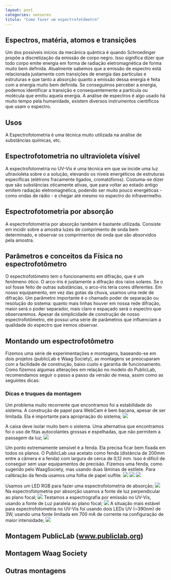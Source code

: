 ```yaml
---
layout: post
categories: sensores
titulo: "Como fazer um espectrofotômetro"
---
```


## Espectros, matéria, atomos e transições
Um dos possíveis inícios da mecânica quântica é quando Schroedinger propõe a discretização da emissão de corpo negro. Isso significa dizer que todo corpo emite energia em forma de radiação eletromagnética de forma muito bem definida. 
Atualmente sabemos que a emissão de espectro está relacionada justamente com transições de energia das partículas e estruturas e que tanto a absorção quanto a emissão dessa energia é feita com a energia muito bem definida. Se conseguimos perceber a energia, podemos identificar a transição e consequentemente a partícula ou molécula que emitiu aquela energia.
A análise de espectros é algo usado há muito tempo pela humanidade, existem diversos instrumentos científicos que usam o espectro.

## Usos
A Espectrofotometria é uma técnica muito utilizada na análise de substâncias químicas, etc.

## Espectrofotometria no ultravioleta vísivel 
A espectrofotometria no UV-Vis é uma técnica em que se incide uma luz ultravioleta sobre o a solução, elevando os níveis energéticos de estruturas específicas (elétrons fracamente ligados, cromatóforos). Costuma-se dizer que são substâncias oticamente ativas, que para voltar ao estado antigo emitem radiação eletromagnética, podendo ser muito pouco energéticas - como ondas de rádio - e chegar até mesmo no espectro do infravermelho.

## Espectrofotometria por absorção
A espectrofotometria por absorção também é bastante utilizada. Consiste em incidir sobre a amostra luzes de comprimento de onda bem determinado, e observar os comprimentos de onda que são absorvidos pela amostra.

## Parâmetros e conceitos da Física no espectrofotômetro
O espectrofotômetro tem o funcionamento em difração, que é um fenômeno ótico. O arco-íris é justamente a difração dos raios solares. Se o sol fosse feito de outras substâncias, o arco-íris teria cores diferentes. 
Em nosso equipamento, em vez das gotas da chuva, usamos uma rede de difração.
Um parâmetro importante é o chamado poder de separação ou resolução do sistema: quanto mais linhas houver em nossa rede difração, maior será o poder separador, mais claro e espaçado será o espectro que observaremos.
Apesar da simplicidade de construção de nosso espectrofotômetro, ele possui uma série de parâmetros que influenciam a qualidade do espectro que iremos observar.

## Montando um espectrofotômetro
Fizemos uma série de experimentações e montagens, baseando-se em dois projetos (publicLab e Waag Society), as montagens se preocuparam com a facilidade de construção, baixo custo e garantia de funcionamento. 
Como fizemos algumas alterações em relação no modelo do PublicLab, recomendamos seguir o passo a passo da versão de mesa, assim como as seguintes dicas:

### Dicas e truques da montagem
Um problema muito recorrente que encontramos foi a estabilidade do sistema. A construção de papel para WebCam é bem bacana, apesar de ser limitada. Ela é importante para apropriação do sistema;
![](//c2.staticflickr.com/6/5577/22850592538_a0d255f97e_b.jpg)  

A caixa deve isolar muito bem o sistema. Uma alternativa que encontramos foi o uso de fitas autocolantes grossas e espelhadas, que não permitem a passagem da luz;
![](//c2.staticflickr.com/6/5674/31029354695_455e4e0b5b_b.jpg)

Um ponto extremamente sensível é a fenda. Ela precisa ficar bem fixada em todos os planos. O PublicLab usa acetato como fenda (distância de 200mm entre a câmera e a fenda) com largura de cerca de 0,12 mm. Isso é difícil de conseguir sem usar equipamentos de precisão. Fizemos uma fenda, como sugerido pelo WaagSociety, mas usando duas lâminas de estilete. Para calibração da fenda usamos uma folha de papel sulfite.
![](//c2.staticflickr.com/6/5521/22850948278_83a4e1e40e_b.jpg)
![](//c2.staticflickr.com/6/5743/22850947748_412bc1bea7_b.jpg)
![](//c2.staticflickr.com/6/5539/25392736789_af6830629a_b.jpg)

Usamos um LED RGB para fazer uma espectrofotometria de absorção;
![](//c2.staticflickr.com/6/5730/30993421626_bb7bce3ecf_b.jpg)
Na espectrofotometria por absorção usamos a fonte de luz perpendicular ao plano focal;
![](//c2.staticflickr.com/6/5659/31029354125_734e581703_b.jpg)
Testamos a espectrografia por emissão no UV-Vis, usando a fonte de Luz paralela ao plano focal;
![](//c2.staticflickr.com/6/5725/30993420886_1740941635_b.jpg)
A situação mais estável para espectrofotometria no UV-Vis foi usando dois LEDs UV (~390nm) de 3W, usando uma fonte limitada em 700 mA de corrente na configuração de maior intensidade;
![](//c2.staticflickr.com/6/5715/30993421366_9b16847616_b.jpg)

## Montagem PublicLab (www.publiclab.org)

## Montagem  Waag Society

## Outras montagens

